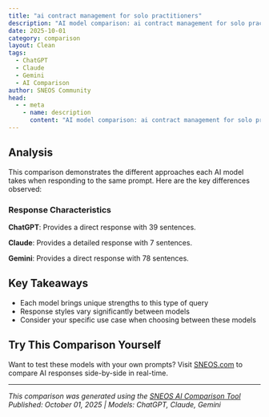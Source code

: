 ```yaml
---
title: "ai contract management for solo practitioners"
description: "AI model comparison: ai contract management for solo practitioners..."
date: 2025-10-01
category: comparison
layout: Clean
tags:
  - ChatGPT
  - Claude
  - Gemini
  - AI Comparison
author: SNEOS Community
head:
  - - meta
    - name: description
      content: "AI model comparison: ai contract management for solo practitioners..."
---
```


<ChatComparison
  title="ai contract management for solo practitioners"
  prompt="ai contract management for solo practitioners"
  :responses='{"ChatGPT": "AI contract management can be a game-changer for solo practitioners by automating and simplifying contract creation, review, and tracking processes. Here\u2019s a guide to help solo practitioners leverage AI for contract management effectively:\n\n### Benefits of AI Contract Management for Solo Practitioners\n- **Time-saving:** Automates repetitive tasks like contract drafting, review, and reminders.\n- **Improved accuracy:** Detects errors, inconsistent clauses, or missing information.\n- **Better organization:** Centralized storage with easy search and retrieval.\n- **Risk mitigation:** Highlights risky clauses and ensures compliance.\n- **Cost-effective:** Reduces the need for external legal help on standard contracts.\n\n### Key Features to Look for\n1. **Contract Drafting Automation:** Generate contracts using templates with AI-powered suggestions.\n2. **Clause Library and Suggestions:** Access to pre-approved clauses or AI recommendations.\n3. **Review and Analysis:** AI scans contracts to flag risky or unusual terms.\n4. **E-signature Integration:** Streamlines signing processes digitally.\n5. **Deadline Tracking and Alerts:** Reminders for renewals, expirations, or obligations.\n6. **Search and Organization:** Easy retrieval by parties, dates, or keywords.\n7. **Collaboration Tools:** Share and comment on contracts securely.\n8. **Data Security:** Ensure confidentiality and compliance with legal standards.\n\n### Recommended AI Contract Management Tools for Solo Practitioners\n- **Ironclad:** User-friendly with AI-powered contract lifecycle management.\n- **Juro:** All-in-one contract automation platform with intuitive interface.\n- **LawGeex:** AI contract review focusing on risk detection.\n- **PandaDoc:** Combines contract creation, e-signature, and management.\n- **Concord:** Affordable and simple contract management solution.\n- **Clause:** Focuses on smart contracts and AI-powered contract automation.\n- **ZyLAB:** Useful for AI-driven contract review and analytics.\n\n### Tips for Solo Practitioners\n- **Start small:** Automate the most repetitive contract tasks first.\n- **Use templates:** Build a library of contract templates customized for your practice area.\n- **Regular updates:** Keep your clauses and templates updated according to legal changes.\n- **Integrate e-signatures:** Speeds up execution and keeps contracts legally binding.\n- **Backup and security:** Use cloud storage with encryption.\n- **Educate clients:** Inform them about digital contract signing and its benefits.\n- **Trial versions:** Test multiple platforms before committing.\n\n### Conclusion\nFor solo practitioners, AI contract management tools can increase efficiency, reduce errors, and help manage contracts without the overhead of a large legal team. Choosing the right platform that fits your workflow and budget is key to making the most out of AI in contract management.\n\nIf you want, I can help you identify specific tools based on your practice area or budget!", "Claude": "# AI Contract Management for Solo Practitioners\n\nAI contract management can be a game-changer for solo practitioners, helping automate routine tasks and reduce time spent on contract administration. Here\u0027s what you need to know:\n\n## Key Benefits for Solo Practice\n\n- **Time savings** on contract review, drafting, and tracking\n- **Reduced errors** through automated clause analysis\n- **Better organization** with centralized contract storage\n- **Improved compliance** with automated renewal alerts\n- **Cost efficiency** compared to hiring additional staff\n\n## Top AI Contract Management Solutions\n\n### Budget-Friendly Options ($20-100/month)\n- **ContractPodAi** - Good starter option with AI review features\n- **Concord** - User-friendly with automated workflows\n- **PandaDoc** - Strong e-signature integration with AI elements\n\n### Mid-Range Solutions ($100-500/month)\n- **Ironclad** - Excellent AI-powered contract analysis\n- **ContractSafe** - Simple storage with AI search capabilities\n- **Agiloft** - Highly customizable workflow automation\n\n### Enterprise-Grade (for high-volume practices)\n- **Kira Systems** - Advanced AI extraction and analysis\n- **LawGeex** - Sophisticated contract review AI\n\n## Essential Features to Look For\n\n\u2705 **AI-powered contract review and risk identification**\n\u2705 **Template libraries and clause suggestions**\n\u2705 **Automated deadline and renewal tracking**\n\u2705 **E-signature integration**\n\u2705 **Secure cloud storage with search capabilities**\n\u2705 **Integration with your existing tools (CRM, billing, etc.)**\n\n## Implementation Tips\n\n1. **Start small** - Begin with contract storage and basic automation\n2. **Train the AI** - Spend time setting up your preferred clauses and terms\n3. **Maintain human oversight** - Always review AI suggestions critically\n4. **Backup everything** - Ensure data security and redundancy\n\nWould you like me to elaborate on any specific aspect, such as pricing comparisons or implementation strategies for your particular practice area?", "Gemini": "## AI Contract Management for Solo Practitioners: A Game Changer\n\nSolo practitioners, whether lawyers, consultants, designers, or freelancers, juggle multiple roles and often lack the resources for dedicated contract management. AI-powered tools can be a significant game-changer, streamlining tasks, reducing risks, and freeing up valuable time.\n\n**Why AI Contract Management for Solos?**\n\n* **Time Savings:** AI automates tedious tasks like document review, deadline tracking, and version control.\n* **Reduced Risk:** AI can identify potential issues in contracts, helping avoid costly disputes.\n* **Improved Compliance:** AI can help ensure contracts comply with relevant regulations.\n* **Better Organization:** AI provides a centralized repository for all contracts, making them easily accessible.\n* **Competitive Advantage:** By leveraging AI, solos can offer a more professional and efficient service.\n\n**Key AI Features \u0026 How They Benefit Solos:**\n\nHere\u0027s a breakdown of AI functionalities and how they directly address the needs of a solo practitioner:\n\n* **1. Contract Creation \u0026 Template Generation:**\n * **AI\u0027s Role:** Generates contract drafts based on industry best practices, specific clauses, and user input. Suggests relevant clauses based on the context of the deal.\n * **Benefits for Solos:** Creates faster and more accurate drafts, ensures consistency across contracts, and reduces the need to start from scratch.\n * **Example:** \u0022I need a contract for a freelance graphic designer providing logo design services. Terms: 50% upfront payment, 3 revisions included, ownership transferred upon final payment.\u0022 The AI drafts a solid initial version.\n\n* **2. Contract Review \u0026 Analysis:**\n * **AI\u0027s Role:** Identifies potential risks, missing clauses, inconsistencies, and non-standard terms within contracts. Highlights critical dates and obligations.\n * **Benefits for Solos:** Catches potential pitfalls that might be missed during manual review, ensures all necessary provisions are included, and speeds up the review process.\n * **Example:** \u0022Analyze this NDA for potential liabilities related to intellectual property and suggest improvements.\u0022 The AI highlights broad confidentiality clauses or undefined key terms.\n\n* **3. Contract Tracking \u0026 Reminders:**\n * **AI\u0027s Role:** Automatically extracts key dates (renewal dates, deadlines, milestones) from contracts and sets up reminders. Tracks contract performance and flags potential breaches.\n * **Benefits for Solos:** Never miss a critical deadline, avoid automatic renewals of unfavorable contracts, and proactively address potential issues.\n * **Example:** \u0022Track the expiration date of this consulting agreement and remind me 30 days before it expires.\u0022 The AI integrates with calendar systems for timely reminders.\n\n* **4. Contract Search \u0026 Retrieval:**\n * **AI\u0027s Role:** Enables fast and accurate search of contracts based on keywords, clauses, parties involved, and other criteria. Uses natural language processing (NLP) for intuitive searches.\n * **Benefits for Solos:** Quickly locate specific contracts or clauses when needed, access relevant information during negotiations, and streamline audits.\n * **Example:** \u0022Show me all contracts with \u0027ABC Corp\u0027 that include a clause on \u0027data privacy\u0027.\u0022 The AI quickly retrieves all relevant documents.\n\n* **5. Contract Negotiation \u0026 Collaboration:**\n * **AI\u0027s Role:** Provides negotiation guidance based on market data and similar agreements. Facilitates real-time collaboration with clients on contract terms.\n * **Benefits for Solos:** Strengthens negotiating position, ensures fair terms, and improves communication with clients.\n * **Example:** \u0022Suggest appropriate payment terms for a web development project with a similar scope and budget.\u0022 The AI provides data-driven recommendations.\n\n* **6. Compliance Monitoring:**\n * **AI\u0027s Role:** Monitors contracts for compliance with relevant laws, regulations, and internal policies. Alerts users to potential violations.\n * **Benefits for Solos:** Reduces the risk of legal penalties and reputational damage, ensures adherence to ethical standards.\n * **Example:** \u0022Monitor this contract for compliance with GDPR regulations.\u0022 The AI flags clauses that might violate GDPR principles.\n\n**Choosing the Right AI Contract Management Tool:**\n\nHere\u0027s what to consider when selecting a tool for a solo practice:\n\n* **Budget:** Many affordable solutions exist, some with free tiers or trial periods.\n* **Ease of Use:** A user-friendly interface is crucial for efficient adoption. Look for tools with intuitive workflows and clear instructions.\n* **Features:** Prioritize features that address your specific needs. Don\u0027t pay for functionality you won\u0027t use.\n* **Integrations:** Ensure the tool integrates with your existing software (CRM, email, cloud storage).\n* **Scalability:** Choose a solution that can grow with your practice.\n* **Security:** Prioritize tools with robust security measures to protect sensitive client data.\n* **Customer Support:** Access to reliable customer support is essential for troubleshooting.\n\n**Example Tools for Solo Practitioners:**\n\nWhile the market is constantly evolving, here are a few AI-powered contract management solutions often considered by solo practitioners:\n\n* **LinkSquares Finalize (Simple Contract):** Offers a free tier for basic contract storage and tracking, with paid plans adding more advanced AI features.\n* **Outlaw:** Focuses on automating the contract lifecycle and includes features for collaboration and e-signatures. More robust and therefore pricier.\n* **Juro:** Provides a collaborative platform with AI-powered contract generation and management.\n* **Contractbook:** Offers a free plan with limited features, with paid plans offering more comprehensive AI functionality.\n* **Precisely:** Known for its user-friendly interface and strong search capabilities.\n* **Agiloft:** A more enterprise-grade solution that can be customized for specific needs, but might be overkill for most solos initially.\n\n**Implementation Tips for Solo Practitioners:**\n\n* **Start Small:** Begin with a free trial or a basic plan to test the waters.\n* **Focus on Key Use Cases:** Identify the most time-consuming or challenging contract-related tasks and prioritize automating those.\n* **Integrate with Existing Workflows:** Connect the tool to your existing systems to streamline processes.\n* **Training \u0026 Adoption:** Take the time to learn the tool\u0027s features and train yourself on how to use them effectively.\n* **Regularly Review \u0026 Optimize:** Periodically review your contract management processes and identify areas for improvement.\n\n**Challenges to Consider:**\n\n* **Data Privacy \u0026 Security:** Ensuring the AI tool complies with data privacy regulations (e.g., GDPR, CCPA) is paramount.\n* **Accuracy of AI:** While AI is improving, it\u0027s not perfect. Always review AI-generated outputs carefully and use your professional judgment.\n* **Cost:** The cost of AI contract management tools can be a barrier for some solo practitioners.\n* **Learning Curve:** While many tools are user-friendly, there can be a learning curve involved.\n* **Over-Reliance on AI:** Avoid becoming overly reliant on AI. Maintain your understanding of contract law and best practices.\n\n**Conclusion:**\n\nAI contract management can be a powerful tool for solo practitioners, enabling them to work more efficiently, reduce risks, and provide better service to their clients. By carefully selecting the right tool and implementing it effectively, solos can gain a significant competitive advantage in today\u0027s demanding business environment. Remember to prioritize data security, verify AI outputs, and stay informed about the evolving landscape of AI in legal and business practices.\n"}' 
  published-date="21:05"
/>

## Analysis

This comparison demonstrates the different approaches each AI model takes when responding to the same prompt. Here are the key differences observed:

### Response Characteristics

**ChatGPT**: Provides a direct response with 39 sentences. 

**Claude**: Provides a detailed response with 7 sentences. 

**Gemini**: Provides a direct response with 78 sentences. 

## Key Takeaways

- Each model brings unique strengths to this type of query
- Response styles vary significantly between models
- Consider your specific use case when choosing between these models

## Try This Comparison Yourself

Want to test these models with your own prompts? Visit [SNEOS.com](https://sneos.com) to compare AI responses side-by-side in real-time.

---

*This comparison was generated using the [SNEOS AI Comparison Tool](https://sneos.com)*
*Published: October 01, 2025 | Models: ChatGPT, Claude, Gemini*
